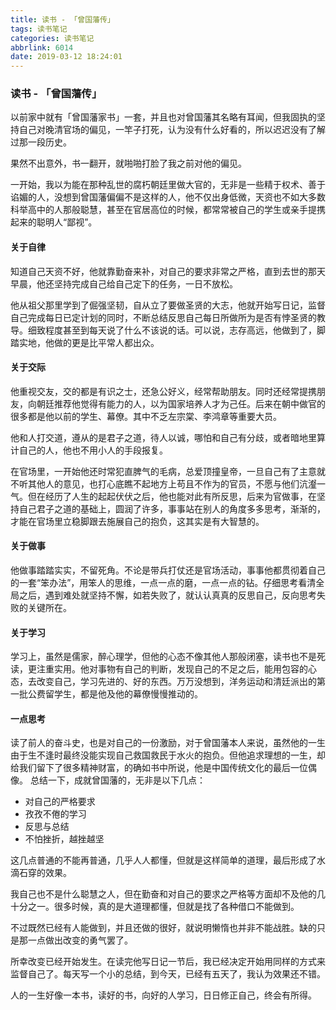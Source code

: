 ```yaml
---
title: 读书 - 「曾国藩传」
tags: 读书笔记
categories: 读书笔记
abbrlink: 6014
date: 2019-03-12 18:24:01
---
```




### 读书 - 「曾国藩传」



以前家中就有「曾国藩家书」一套，并且也对曾国藩其名略有耳闻，但我固执的坚持自己对晚清官场的偏见，一竿子打死，认为没有什么好看的，所以迟迟没有了解过那一段历史。

果然不出意外，书一翻开，就啪啪打脸了我之前对他的偏见。

一开始，我以为能在那种乱世的腐朽朝廷里做大官的，无非是一些精于权术、善于谄媚的人，没想到曾国藩偏偏不是这样的人，他不仅出身低微，天资也不如大多数科举高中的人那般聪慧，甚至在官居高位的时候，都常常被自己的学生或亲手提携起来的聪明人“鄙视”。

#### 关于自律

知道自己天资不好，他就靠勤奋来补，对自己的要求非常之严格，直到去世的那天早晨，他还坚持完成自己给自己定下的任务，一日不放松。

他从祖父那里学到了倔强坚韧，自从立了要做圣贤的大志，他就开始写日记，监督自己完成每日已定计划的同时，不断总结反思自己每日所做所为是否有悖圣贤的教导。细致程度甚至到每天说了什么不该说的话。可以说，志存高远，他做到了，脚踏实地，他做的更是比平常人都出众。

#### 关于交际

他重视交友，交的都是有识之士，还急公好义，经常帮助朋友。同时还经常提携朋友，向朝廷推荐他觉得有能力的人，以为国家培养人才为己任。后来在朝中做官的很多都是他以前的学生、幕僚。其中不乏左宗棠、李鸿章等重要大员。

他和人打交道，遵从的是君子之道，待人以诚，哪怕和自己有分歧，或者暗地里算计自己的人，他也不用小人的手段报复。

在官场里，一开始他还时常犯直脾气的毛病，总爱顶撞皇帝，一旦自己有了主意就不听其他人的意见，也打心底瞧不起地方上苟且不作为的官员，不愿与他们沆瀣一气。但在经历了人生的起起伏伏之后，他也能对此有所反思，后来为官做事，在坚持自己君子之道的基础上，圆润了许多，事事站在别人的角度多多思考，渐渐的，才能在官场里立稳脚跟去施展自己的抱负，这其实是有大智慧的。

#### 关于做事

他做事踏踏实实，不留死角。不论是带兵打仗还是官场活动，事事他都贯彻着自己的一套“笨办法”，用笨人的思维，一点一点的磨，一点一点的钻。仔细思考看清全局之后，遇到难处就坚持不懈，如若失败了，就认认真真的反思自己，反向思考失败的关键所在。

#### 关于学习

学习上，虽然是儒家，醉心理学，但他的心态不像其他人那般闭塞，读书也不是死读，更注重实用。他对事物有自己的判断，发现自己的不足之后，能用包容的心态，去改变自己，学习先进的、好的东西。万万没想到，洋务运动和清廷派出的第一批公费留学生，都是他及他的幕僚慢慢推动的。

#### 一点思考

读了前人的奋斗史，也是对自己的一份激励，对于曾国藩本人来说，虽然他的一生由于生不逢时最终没能实现自己救国救民于水火的抱负。但他追求理想的一生，却给我们留下了很多精神财富，的确如书中所说，他是中国传统文化的最后一位偶像。
总结一下，成就曾国藩的，无非是以下几点：

* 对自己的严格要求
* 孜孜不倦的学习
* 反思与总结
* 不怕挫折，越挫越坚


这几点普通的不能再普通，几乎人人都懂，但就是这样简单的道理，最后形成了水滴石穿的效果。

我自己也不是什么聪慧之人，但在勤奋和对自己的要求之严格等方面却不及他的几十分之一。很多时候，真的是大道理都懂，但就是找了各种借口不能做到。

不过既然已经有人能做到，并且还做的很好，就说明懒惰也并非不能战胜。缺的只是那一点做出改变的勇气罢了。

所幸改变已经开始发生。在读完他写日记一节后，我已经决定开始用同样的方式来监督自己了。每天写一个小的总结，到今天，已经有五天了，我认为效果还不错。

人的一生好像一本书，读好的书，向好的人学习，日日修正自己，终会有所得。
